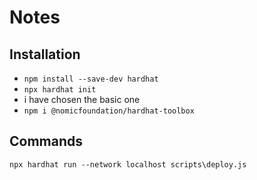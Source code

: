 # Notes

## Installation
- `npm install --save-dev hardhat`
- `npx hardhat init`
-  i have chosen the basic one
- `npm i @nomicfoundation/hardhat-toolbox`


## Commands
`npx hardhat run --network localhost scripts\deploy.js`